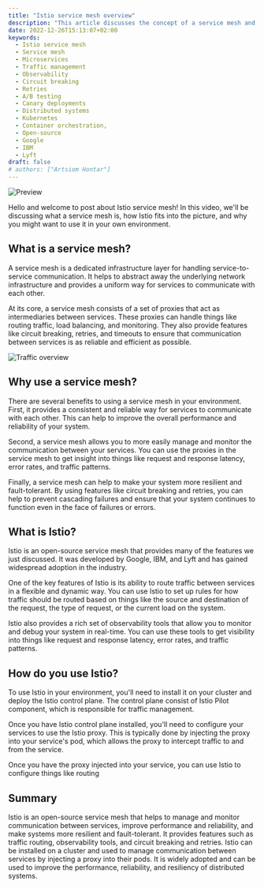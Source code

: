 ```yaml
---
title: "Istio service mesh overview"
description: "This article discusses the concept of a service mesh and how it can be used to improve the performance, reliability, and resiliency of distributed systems. A service mesh is a dedicated infrastructure layer for handling service-to-service communication, consisting of a set of proxies that act as intermediaries between services and handle tasks such as routing traffic, load balancing, and monitoring. The article explains the benefits of using a service mesh, including a consistent and reliable way for services to communicate with each other, the ability to easily manage and monitor communication between services, and the ability to make a system more resilient and fault-tolerant. The article then introduces Istio, an open-source service mesh developed by Google, IBM, and Lyft that provides features such as traffic routing, observability tools, and circuit breaking and retries. The article explains how to install and configure Istio in a cluster and use it to manage communication between services by injecting a proxy into their pods."
date: 2022-12-26T15:13:07+02:00
keywords:
  - Istio service mesh
  - Service mesh
  - Microservices
  - Traffic management
  - Observability
  - Circuit breaking
  - Retries
  - A/B testing
  - Canary deployments
  - Distributed systems
  - Kubernetes
  - Container orchestration,
  - Open-source
  - Google
  - IBM
  - Lyft
draft: false
# authors: ["Artsiom Hontar"]
---
```


![Preview](/posts/istio-service-mesh-overview/preview.png)

Hello and welcome to post about Istio service mesh! In this video, we'll be discussing what a service mesh is, how Istio fits into the picture, and why you might want to use it in your own environment.

## What is a service mesh?

A service mesh is a dedicated infrastructure layer for handling service-to-service communication. It helps to abstract away the underlying network infrastructure and provides a uniform way for services to communicate with each other.

At its core, a service mesh consists of a set of proxies that act as intermediaries between services. These proxies can handle things like routing traffic, load balancing, and monitoring. They also provide features like circuit breaking, retries, and timeouts to ensure that communication between services is as reliable and efficient as possible.

![Traffic overview](/posts/istio-service-mesh-overview/traffic-overview.png)

## Why use a service mesh?

There are several benefits to using a service mesh in your environment. First, it provides a consistent and reliable way for services to communicate with each other. This can help to improve the overall performance and reliability of your system.

Second, a service mesh allows you to more easily manage and monitor the communication between your services. You can use the proxies in the service mesh to get insight into things like request and response latency, error rates, and traffic patterns.

Finally, a service mesh can help to make your system more resilient and fault-tolerant. By using features like circuit breaking and retries, you can help to prevent cascading failures and ensure that your system continues to function even in the face of failures or errors.

## What is Istio?

Istio is an open-source service mesh that provides many of the features we just discussed. It was developed by Google, IBM, and Lyft and has gained widespread adoption in the industry.

One of the key features of Istio is its ability to route traffic between services in a flexible and dynamic way. You can use Istio to set up rules for how traffic should be routed based on things like the source and destination of the request, the type of request, or the current load on the system.

Istio also provides a rich set of observability tools that allow you to monitor and debug your system in real-time. You can use these tools to get visibility into things like request and response latency, error rates, and traffic patterns.

## How do you use Istio?

To use Istio in your environment, you'll need to install it on your cluster and deploy the Istio control plane. The control plane consist of Istio Pilot component, which is responsible for traffic management.

Once you have Istio control plane installed, you'll need to configure your services to use the Istio proxy. This is typically done by injecting the proxy into your service's pod, which allows the proxy to intercept traffic to and from the service.

Once you have the proxy injected into your service, you can use Istio to configure things like routing

## Summary

Istio is an open-source service mesh that helps to manage and monitor communication between services, improve performance and reliability, and make systems more resilient and fault-tolerant. It provides features such as traffic routing, observability tools, and circuit breaking and retries. Istio can be installed on a cluster and used to manage communication between services by injecting a proxy into their pods. It is widely adopted and can be used to improve the performance, reliability, and resiliency of distributed systems.